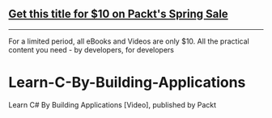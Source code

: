 ## [Get this title for $10 on Packt's Spring Sale](https://www.packt.com/V16949?utm_source=github&utm_medium=packt-github-repo&utm_campaign=spring_10_dollar_2022)
-----
For a limited period, all eBooks and Videos are only $10. All the practical content you need \- by developers, for developers

# Learn-C-By-Building-Applications
Learn C# By Building Applications [Video], published by Packt
